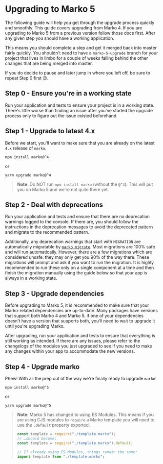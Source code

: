 # Upgrading to Marko 5

The following guide will help you get through the upgrade process quickly and smoothly. This guide covers upgrading from Marko 4. If you are upgrading to Marko 5 from a previous version follow those docs first. After any given step you should have a working application.

This means you should complete a step and get it merged back into master fairly quickly. You shouldn't need to have a `marko-5-upgrade` branch for your project that lives in limbo for a couple of weeks falling behind the other changes that are being merged into master.

If you do decide to pause and later jump in where you left off, be sure to repeat Step 0 first 😉.

## Step 0 - Ensure you're in a working state

Run your application and tests to ensure your project is in a working state. There's little worse than finding an issue after you've started the upgrade process only to figure out the issue existed beforehand.

## Step 1 - Upgrade to latest 4.x

Before we start, you'll want to make sure that you are already on the latest `4.x` release of `marko`.

```
npm install marko@^4
```

or

```
yarn upgrade marko@^4
```

> **Note**: Do NOT run `npm install marko` (without the `@^4`). This will put you on Marko 5 and we're not quite there yet.

## Step 2 - Deal with deprecations

Run your application and tests and ensure that there are no deprecation warnings logged to the console. If there are, you should follow the instructions in the deprecation messages to avoid the deprecated pattern and migrate to the recommended pattern.

Additionally, any deprecation warnings that start with `MIGRATION` are automatically migratable by [`marko migrate`](https://github.com/marko-js/cli/blob/master/packages/migrate/README.md). Most migrations are 100% safe and will run automatically. However, there are a few migrations which are considered unsafe: they may only get you 90% of the way there. These migrations will prompt and ask if you want to run the migration. It is highly recommended to run these only on a single component at a time and then finish the migration manually using the guide below so that your app is always in a working state.

## Step 3 - Upgrade dependencies

Before upgrading to Marko 5, it is recommended to make sure that your Marko-related dependencies are up-to-date. Many packages have versions that support both Marko 4 and Marko 5. If one of your dependencies doesn't have a version that supports both, you'll need to wait to upgrade it until you're upgrading Marko.

After upgrading, run your application and tests to ensure that everything is still working as intended. If there are any issues, please refer to the changelogs of the modules you just upgraded to see if you need to make any changes within your app to accommodate the new versions.

## Step 4 - Upgrade marko

Phew! With all the prep out of the way we're finally ready to upgrade `marko`!

```
npm install marko@^5
```

or

```
yarn upgrade marko@^5
```

> **Note**: Marko 5 has changed to using ES Modules. This means if you are using CJS modules to `require` a Marko template you will need to use the `.default` property exported.
>
> ```js
> const template = require("./template.marko");
> // …should become:
> const template = require("./template.marko").default;
>
> // If already using ES Modules, things remain the same:
> import template from "./template.marko";
> ```
